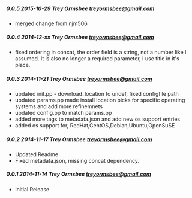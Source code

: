 ##### 0.0.5 2015-10-29 Trey Ormsbee <treyormsbee@gmail.com>
* merged change from njm506

##### 0.0.4 2014-12-xx Trey Ormsbee <treyormsbee@gmail.com>
* fixed ordering in concat,  the order field is a string, not a number like I assumed.  It is also no longer a required parameter,  I use title in it's place.

##### 0.0.3 2014-11-21 Trey Ormsbee <treyormsbee@gmail.com>
* updated init.pp - download_location to undef, fixed configfile path
* updated params.pp made install location picks for specific operating systems and add more refinemnets
* updated config.pp to match params.pp
* added more tags to metadata.json and add new os support entries
* added os support for, RedHat,CentOS,Debian,Ubuntu,OpenSuSE

##### 0.0.2 2014-11-17 Trey Ormsbee <treyormsbee@gmail.com>
* Updated Readme
* Fixed metadata.json, missing concat dependency.

##### 0.0.1 2014-11-14 Trey Ormsbee <treyormsbee@gmail.com>
* Initial Release
